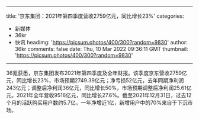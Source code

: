 
---
title: '京东集团：2021年第四季度营收2759亿元，同比增长23%'
categories: 
 - 新媒体
 - 36kr
 - 快讯
headimg: 'https://picsum.photos/400/300?random=9830'
author: 36kr
comments: false
date: Thu, 10 Mar 2022 09:36:11 GMT
thumbnail: 'https://picsum.photos/400/300?random=9830'
---

<div>   
36氪获悉，京东集团发布2021年第四季度及全年财报。该季度京东营收2759亿元，同比增长23%，市场预期2749.39亿元；净亏损52亿元，去年同期净利润243亿元；调整后净利润36亿元，同比增长50%，市场预期调整后净利润25.61亿元。2021年全年营收9516亿元，同比增长27.6%。截至2021年12月31日，过去12个月的活跃购买用户数约5.7亿，一年净增近1亿，新增用户中的70%来自于下沉市场。  
</div>
            